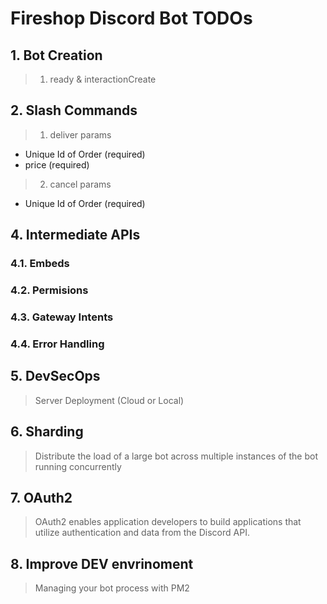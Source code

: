 # Fireshop Discord Bot TODOs

## **1. Bot Creation**

> 1. ready & interactionCreate

## **2. Slash Commands**

> 1. deliver params

- Unique Id of Order (required)
- price (required)

> 2. cancel params

- Unique Id of Order (required)

<!-- ## **3. Interactions** -->

## **4. Intermediate APIs**

### **4.1. Embeds**

### **4.2. Permisions**

### **4.3. Gateway Intents**

### **4.4. Error Handling**

## **5. DevSecOps**

> Server Deployment (Cloud or Local)

## **6. Sharding**

> Distribute the load of a large bot across multiple instances of the bot running concurrently

## **7. OAuth2**

> OAuth2 enables application developers to build applications that utilize authentication and data from the Discord API.

## **8. Improve DEV envrinoment**

> Managing your bot process with PM2
